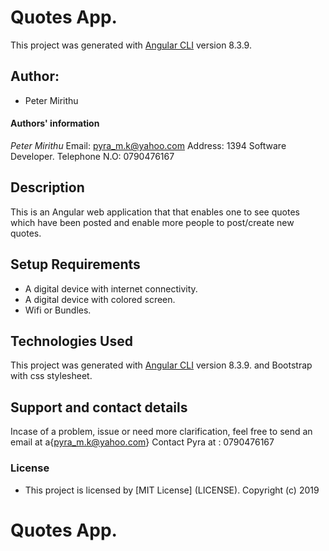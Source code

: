 # Quotes App.

This project was generated with [Angular CLI](https://github.com/angular/angular-cli) version 8.3.9.

## Author: 
  * Peter Mirithu 

#### Authors' information
*Peter Mirithu*
    Email: pyra_m.k@yahoo.com
    Address: 1394
    Software Developer.
    Telephone N.O: 0790476167          
## Description
 This is an Angular web application that that enables one to see quotes which have been posted and enable more people to post/create new quotes.

## Setup Requirements
* A digital device with internet connectivity.
* A digital device with colored screen.
* Wifi or Bundles.

## Technologies Used
 This project was generated with [Angular CLI](https://github.com/angular/angular-cli) version 8.3.9. and Bootstrap with css stylesheet.

 ## Support and contact details
 Incase of a problem, issue or need more clarification, feel free to send an email at a{pyra_m.k@yahoo.com}
 Contact Pyra at : 0790476167

 ### License
* This project is licensed by [MIT License] (LICENSE).
  Copyright (c) 2019 
  
# Quotes App.
